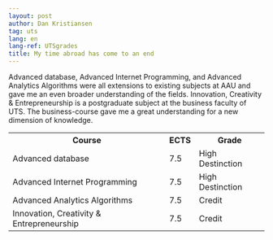 ```yaml
---
layout: post
author: Dan Kristiansen
tag: uts
lang: en
lang-ref: UTSgrades
title: My time abroad has come to an end
---
```



Advanced database, Advanced Internet Programming, and Advanced Analytics Algorithms were all extensions to existing subjects at AAU and gave me an even broader understanding of the fields. 
Innovation, Creativity & Entrepreneurship is a postgraduate subject at the business faculty of UTS. The business-course gave me a great understanding for a new dimension of knowledge.

<table class="table">
  <tr>
    <th>Course</th>
    <th>ECTS</th>
    <th>Grade</th> 
  </tr>
  <tr>
    <td>Advanced database</td>
    <td>7.5</td> 
    <td>High Destinction</td> 
  </tr>
  <tr>
    <td>Advanced Internet Programming</td>
    <td>7.5</td>
    <td>High Destinction</td> 
  </tr>
  <tr>
    <td>Advanced Analytics Algorithms</td>
    <td>7.5</td> 
    <td>Credit</td> 
  </tr>
  <tr>
    <td>Innovation, Creativity & Entrepreneurship</td>
    <td>7.5</td> 
    <td>Credit</td>
  </tr>
</table>